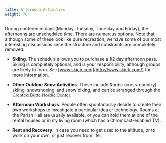 ```yaml
---
title: Afternoon Activities
weight: 70
---
```


During conference days (Monday, Tuesday, Thursday and Friday), the afternoons
are unscheduled time. There are numerous options. Note that, although some of
these look like pure recreation, we have some of our most interesting
discussions once the structure and constraints are completely removed.

- **Skiing**. The schedule allows you to purchase
a 1/2 day afternoon pass. Skiing is completely optional, and is your
responsibility, although groups are likely to form. See
[www.skicb.com](http://www.skicb.com/) for more information.

- **Other Outdoor Snow Activities**. These include Nordic (cross-country)
skiing, snowshoeing, and snow biking, and can be arranged through the
[Crested Butte Nordic Center](https://cbnordic.org/).

- **Afternoon Workshops**. People often spontanously decide to create their
own workshops to investigate a particular idea or technology. Rooms at the
Parish Hall are usually available, or you can hold them at one of the rental
houses or in my living room (which has a Chromcast-enabled TV).

- **Rest and Recovery**. In case you need to get used to the altitude, or
to work on your own, or just recover from life.
